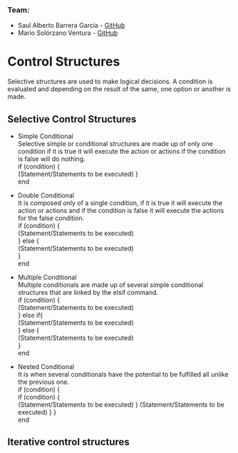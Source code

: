 ### Team:
+ Saul Alberto Barrera García - [GitHub](https://github.com/saulbg/Programming2)
+ Mario Solórzano Ventura - [GitHub](https://github.com/mariosolven/programming2)

Control Structures
======
Selective structures are used to make logical decisions. A condition is evaluated and depending on the result of the same, one option or another is made.  

## Selective Control Structures  

+ Simple Conditional  
Selective simple or conditional structures are made up of only one condition if it is true it will execute the action or actions if the condition is false will do nothing.  
if (condition) {  
	(Statement/Statements to be executed)
}  
end  

+ Double Conditional  
It is composed only of a single condition, if it is true it will execute the action or actions and if the condition is false it will execute the actions for the false condition.  
if (condition) {  
	(Statement/Statements to be executed)  
}  else {  
	(Statement/Statements to be executed)  
}  
end  

+ Multiple Conditional  
Multiple conditionals are made up of several simple conditional structures that are linked by the elsif command.  
if (condition) {  
	(Statement/Statements to be executed)  
} else if{  
	(Statement/Statements to be executed)  
} else {  
        (Statement/Statements to be executed)  
}  
end

+ Nested Conditional  
It is when several conditionals have the potential to be fulfilled all unlike the previous one.  
if (condition)
{  
        if (condition) 
        {  
                (Statement/Statements to be executed)
        }
        (Statement/Statements to be executed)
        } 
}  
end  

## Iterative control structures  

